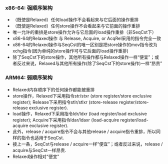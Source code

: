 ### x86-64: 强顺序架构
- （既使是Relaxed）任何load操作不会看起来与它后面的操作重排
- （既使是Relaxed）任何store操作不会看起来与它前面的操作重排
- 唯一允许的重排是store操作允许与它后面的load操作重排（非SeqCst下）
- x86-64的Relaxed操作 与 Release, Acquire, or AcqRel采用的指令完全一致
- x86-64的Relaxed操作与SeqCst的唯一区别是把store操作的mov指令改为xchg指令(因为单纯的store操作可与它后面的load操作重排)
- 除了SeqCst下的store操作，其他所有操作都与Relaxed操作一样“便宜”；或者反过来说，Relaxed与其他所有操作(除了SeqCst下的store操作)一样“昂贵”


### ARM64: 弱顺序架构
- Relaxed内存顺序下的任何操作都能被重排
- store操作，Relaxed下采用指令str/stxr (store register/store exclusive register); Release下采用指令stlr/stlxr (store-release register/store-release exclusive register).
- load操作，Relaxed下采用指令ldr/ldxr (load register/load exclusive register); Acquire下采用指令ldar/ldaxr (load-acquire register/load-acquire exclusive register).
- 此外，release / acquire指令不会与其他release / acquire指令重排，所以同样的指令也适用于SeqCst.
- 接上一条，SeqCst与release / acquire一样“便宜”；或者反过来说，release / acquire与SeqCst一样昂贵.
- Relaxed操作相对“便宜”

